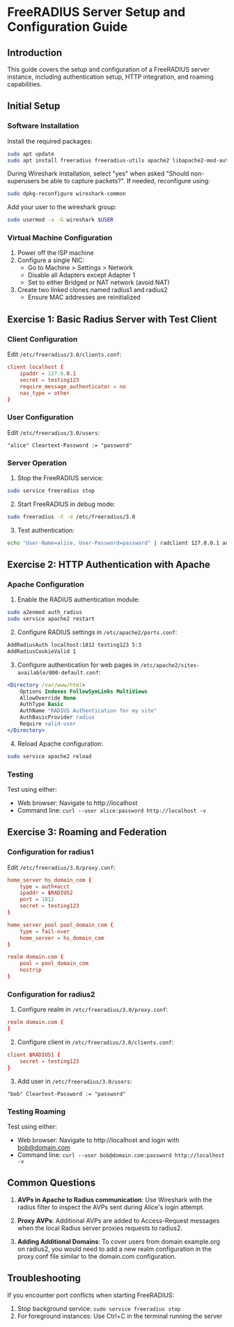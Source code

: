 # FreeRADIUS Server Setup and Configuration Guide

## Introduction

This guide covers the setup and configuration of a FreeRADIUS server instance, including authentication setup, HTTP integration, and roaming capabilities.

## Initial Setup

### Software Installation

Install the required packages:

```bash
sudo apt update
sudo apt install freeradius freeradius-utils apache2 libapache2-mod-auth-radius wireshark
```

During Wireshark installation, select "yes" when asked "Should non-superusers be able to capture packets?". If needed, reconfigure using:

```bash
sudo dpkg-reconfigure wireshark-common
```

Add your user to the wireshark group:

```bash
sudo usermod -a -G wireshark $USER
```

### Virtual Machine Configuration

1. Power off the ISP machine
2. Configure a single NIC:
   - Go to Machine > Settings > Network
   - Disable all Adapters except Adapter 1
   - Set to either Bridged or NAT network (avoid NAT)
3. Create two linked clones named radius1 and radius2
   - Ensure MAC addresses are reinitialized

## Exercise 1: Basic Radius Server with Test Client

### Client Configuration

Edit `/etc/freeradius/3.0/clients.conf`:

```conf
client localhost {
    ipaddr = 127.0.0.1
    secret = testing123
    require_message_authenticator = no
    nas_type = other
}
```

### User Configuration

Edit `/etc/freeradius/3.0/users`:

```
"alice" Cleartext-Password := "password"
```

### Server Operation

1. Stop the FreeRADIUS service:
```bash
sudo service freeradius stop
```

2. Start FreeRADIUS in debug mode:
```bash
sudo freeradius -X -d /etc/freeradius/3.0
```

3. Test authentication:
```bash
echo "User-Name=alice, User-Password=password" | radclient 127.0.0.1 auth testing123 -x
```

## Exercise 2: HTTP Authentication with Apache

### Apache Configuration

1. Enable the RADIUS authentication module:
```bash
sudo a2enmod auth_radius
sudo service apache2 restart
```

2. Configure RADIUS settings in `/etc/apache2/ports.conf`:
```apache
AddRadiusAuth localhost:1812 testing123 5:3
AddRadiusCookieValid 1
```

3. Configure authentication for web pages in `/etc/apache2/sites-available/000-default.conf`:
```apache
<Directory /var/www/html>
    Options Indexes FollowSymLinks MultiViews
    AllowOverride None
    AuthType Basic
    AuthName "RADIUS Authentication for my site"
    AuthBasicProvider radius
    Require valid-user
</Directory>
```

4. Reload Apache configuration:
```bash
sudo service apache2 reload
```

### Testing

Test using either:
- Web browser: Navigate to http://localhost
- Command line: `curl --user alice:password http://localhost -v`

## Exercise 3: Roaming and Federation

### Configuration for radius1

Edit `/etc/freeradius/3.0/proxy.conf`:
```conf
home_server hs_domain_com {
    type = auth+acct
    ipaddr = $RADIUS2
    port = 1812
    secret = testing123
}

home_server_pool pool_domain_com {
    type = fail-over
    home_server = hs_domain_com
}

realm domain.com {
    pool = pool_domain_com
    nostrip
}
```

### Configuration for radius2

1. Configure realm in `/etc/freeradius/3.0/proxy.conf`:
```conf
realm domain.com {
}
```

2. Configure client in `/etc/freeradius/3.0/clients.conf`:
```conf
client $RADIUS1 {
    secret = testing123
}
```

3. Add user in `/etc/freeradius/3.0/users`:
```
"bob" Cleartext-Password := "password"
```

### Testing Roaming

Test using either:
- Web browser: Navigate to http://localhost and login with bob@domain.com
- Command line: `curl --user bob@domain.com:password http://localhost -v`

## Common Questions

1. **AVPs in Apache to Radius communication**: Use Wireshark with the radius filter to inspect the AVPs sent during Alice's login attempt.

2. **Proxy AVPs**: Additional AVPs are added to Access-Request messages when the local Radius server proxies requests to radius2.

3. **Adding Additional Domains**: To cover users from domain example.org on radius2, you would need to add a new realm configuration in the proxy.conf file similar to the domain.com configuration.

## Troubleshooting

If you encounter port conflicts when starting FreeRADIUS:
1. Stop background service: `sudo service freeradius stop`
2. For foreground instances: Use Ctrl+C in the terminal running the server